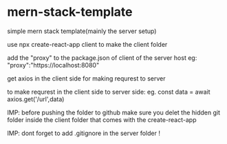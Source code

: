 # mern-stack-template
simple mern stack template(mainly the server setup)

use npx create-react-app client to make the client folder

add the "proxy" to the package.json of client of the server host
eg: "proxy":"https://localhost:8080"

get axios in the client side for making requrest to server

to make requrest in the client side to server side:
eg. const data = await axios.get('/url',data)


IMP: before pushing the folder to github make sure you delet the hidden git folder inside the client folder that comes with the create-react-app

IMP: dont forget to add .gitignore in the server folder !

